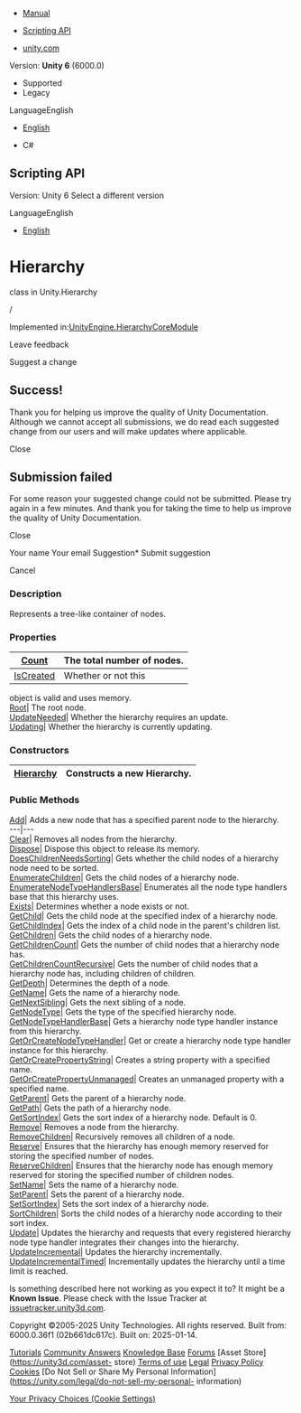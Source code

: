 [ ]()

  * [Manual](../Manual/index.html)
  * [Scripting API](../ScriptReference/index.html)

  * [unity.com](https://unity.com/)

Version: **Unity 6** (6000.0)

  * Supported
  * Legacy

LanguageEnglish

  * [English]()

  * C#

[ ](https://docs.unity3d.com)

## Scripting API

Version: Unity 6 Select a different version

LanguageEnglish

  * [English]()

# Hierarchy

class in Unity.Hierarchy

/

Implemented
in:[UnityEngine.HierarchyCoreModule](UnityEngine.HierarchyCoreModule.html)

Leave feedback

Suggest a change

## Success!

Thank you for helping us improve the quality of Unity Documentation. Although
we cannot accept all submissions, we do read each suggested change from our
users and will make updates where applicable.

Close

## Submission failed

For some reason your suggested change could not be submitted. Please <a>try
again</a> in a few minutes. And thank you for taking the time to help us
improve the quality of Unity Documentation.

Close

Your name Your email Suggestion* Submit suggestion

Cancel

[ ]()

### Description

Represents a tree-like container of nodes.

### Properties

[Count](Unity.Hierarchy.Hierarchy.Count.html)|  The total number of nodes.  
---|---  
[IsCreated](Unity.Hierarchy.Hierarchy.IsCreated.html)|  Whether or not this
object is valid and uses memory.  
[Root](Unity.Hierarchy.Hierarchy.Root.html)|  The root node.  
[UpdateNeeded](Unity.Hierarchy.Hierarchy.UpdateNeeded.html)|  Whether the
hierarchy requires an update.  
[Updating](Unity.Hierarchy.Hierarchy.Updating.html)|  Whether the hierarchy is
currently updating.  
  
### Constructors

[Hierarchy](Unity.Hierarchy.Hierarchy-ctor.html)|  Constructs a new Hierarchy.  
---|---  
  
### Public Methods

[Add](Unity.Hierarchy.Hierarchy.Add.html)|  Adds a new node that has a
specified parent node to the hierarchy.  
---|---  
[Clear](Unity.Hierarchy.Hierarchy.Clear.html)|  Removes all nodes from the
hierarchy.  
[Dispose](Unity.Hierarchy.Hierarchy.Dispose.html)|  Dispose this object to
release its memory.  
[DoesChildrenNeedsSorting](Unity.Hierarchy.Hierarchy.DoesChildrenNeedsSorting.html)|
Gets whether the child nodes of a hierarchy node need to be sorted.  
[EnumerateChildren](Unity.Hierarchy.Hierarchy.EnumerateChildren.html)|  Gets
the child nodes of a hierarchy node.  
[EnumerateNodeTypeHandlersBase](Unity.Hierarchy.Hierarchy.EnumerateNodeTypeHandlersBase.html)|
Enumerates all the node type handlers base that this hierarchy uses.  
[Exists](Unity.Hierarchy.Hierarchy.Exists.html)|  Determines whether a node
exists or not.  
[GetChild](Unity.Hierarchy.Hierarchy.GetChild.html)|  Gets the child node at
the specified index of a hierarchy node.  
[GetChildIndex](Unity.Hierarchy.Hierarchy.GetChildIndex.html)|  Gets the index
of a child node in the parent's children list.  
[GetChildren](Unity.Hierarchy.Hierarchy.GetChildren.html)|  Gets the child
nodes of a hierarchy node.  
[GetChildrenCount](Unity.Hierarchy.Hierarchy.GetChildrenCount.html)|  Gets the
number of child nodes that a hierarchy node has.  
[GetChildrenCountRecursive](Unity.Hierarchy.Hierarchy.GetChildrenCountRecursive.html)|
Gets the number of child nodes that a hierarchy node has, including children
of children.  
[GetDepth](Unity.Hierarchy.Hierarchy.GetDepth.html)|  Determines the depth of
a node.  
[GetName](Unity.Hierarchy.Hierarchy.GetName.html)|  Gets the name of a
hierarchy node.  
[GetNextSibling](Unity.Hierarchy.Hierarchy.GetNextSibling.html)|  Gets the
next sibling of a node.  
[GetNodeType](Unity.Hierarchy.Hierarchy.GetNodeType.html)|  Gets the type of
the specified hierarchy node.  
[GetNodeTypeHandlerBase](Unity.Hierarchy.Hierarchy.GetNodeTypeHandlerBase.html)|
Gets a hierarchy node type handler instance from this hierarchy.  
[GetOrCreateNodeTypeHandler](Unity.Hierarchy.Hierarchy.GetOrCreateNodeTypeHandler.html)|
Get or create a hierarchy node type handler instance for this hierarchy.  
[GetOrCreatePropertyString](Unity.Hierarchy.Hierarchy.GetOrCreatePropertyString.html)|
Creates a string property with a specified name.  
[GetOrCreatePropertyUnmanaged](Unity.Hierarchy.Hierarchy.GetOrCreatePropertyUnmanaged.html)|
Creates an unmanaged property with a specified name.  
[GetParent](Unity.Hierarchy.Hierarchy.GetParent.html)|  Gets the parent of a
hierarchy node.  
[GetPath](Unity.Hierarchy.Hierarchy.GetPath.html)|  Gets the path of a
hierarchy node.  
[GetSortIndex](Unity.Hierarchy.Hierarchy.GetSortIndex.html)|  Gets the sort
index of a hierarchy node. Default is 0.  
[Remove](Unity.Hierarchy.Hierarchy.Remove.html)|  Removes a node from the
hierarchy.  
[RemoveChildren](Unity.Hierarchy.Hierarchy.RemoveChildren.html)|  Recursively
removes all children of a node.  
[Reserve](Unity.Hierarchy.Hierarchy.Reserve.html)|  Ensures that the hierarchy
has enough memory reserved for storing the specified number of nodes.  
[ReserveChildren](Unity.Hierarchy.Hierarchy.ReserveChildren.html)|  Ensures
that the hierarchy node has enough memory reserved for storing the specified
number of children nodes.  
[SetName](Unity.Hierarchy.Hierarchy.SetName.html)|  Sets the name of a
hierarchy node.  
[SetParent](Unity.Hierarchy.Hierarchy.SetParent.html)|  Sets the parent of a
hierarchy node.  
[SetSortIndex](Unity.Hierarchy.Hierarchy.SetSortIndex.html)|  Sets the sort
index of a hierarchy node.  
[SortChildren](Unity.Hierarchy.Hierarchy.SortChildren.html)|  Sorts the child
nodes of a hierarchy node according to their sort index.  
[Update](Unity.Hierarchy.Hierarchy.Update.html)|  Updates the hierarchy and
requests that every registered hierarchy node type handler integrates their
changes into the hierarchy.  
[UpdateIncremental](Unity.Hierarchy.Hierarchy.UpdateIncremental.html)|
Updates the hierarchy incrementally.  
[UpdateIncrementalTimed](Unity.Hierarchy.Hierarchy.UpdateIncrementalTimed.html)|
Incrementally updates the hierarchy until a time limit is reached.  
  
Is something described here not working as you expect it to? It might be a
**Known Issue**. Please check with the Issue Tracker at
[issuetracker.unity3d.com](https://issuetracker.unity3d.com).

Copyright ©2005-2025 Unity Technologies. All rights reserved. Built from:
6000.0.36f1 (02b661dc617c). Built on: 2025-01-14.

[Tutorials](https://unity3d.com/learn) [Community
Answers](https://answers.unity3d.com) [Knowledge
Base](https://support.unity3d.com/hc/en-us)
[Forums](https://forum.unity3d.com) [Asset Store](https://unity3d.com/asset-
store) [Terms of use](https://docs.unity3d.com/Manual/TermsOfUse.html)
[Legal](https://unity.com/legal) [Privacy
Policy](https://unity.com/legal/privacy-policy)
[Cookies](https://unity.com/legal/cookie-policy) [Do Not Sell or Share My
Personal Information](https://unity.com/legal/do-not-sell-my-personal-
information)

[Your Privacy Choices (Cookie Settings)](javascript:void\(0\);)

